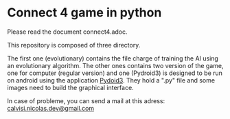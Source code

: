 # Connect 4 game in python

Please read the document connect4.adoc.

This repository is composed of three directory. 

The first one (evolutionary) contains the file charge of training the AI using an evolutionary algorithm. 
The other ones contains two version of the game, one for computer (regular version) and one (Pydroid3) is designed to be run on android using the application [Pydoid3](https://play.google.com/store/apps/details?id=ru.iiec.pydroid3&hl=fr). They hold a ".py" file and some images need to build the graphical interface.

In case of probleme, you can send a mail at this adress: calvisi.nicolas.dev@gmail.com

